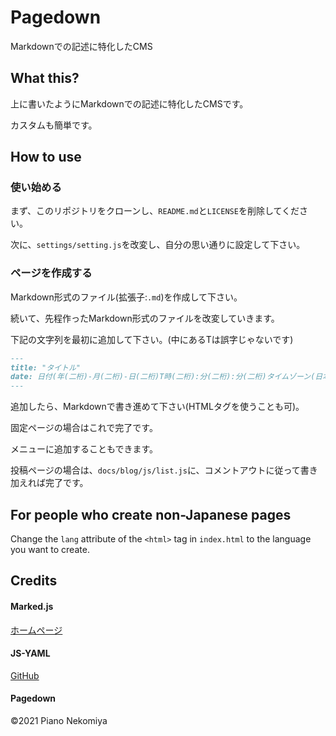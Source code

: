 # Pagedown
Markdownでの記述に特化したCMS

## What this?
上に書いたようにMarkdownでの記述に特化したCMSです。

カスタムも簡単です。

## How to use
### 使い始める
まず、このリポジトリをクローンし、`README.md`と`LICENSE`を削除してください。

次に、`settings/setting.js`を改変し、自分の思い通りに設定して下さい。

### ページを作成する
Markdown形式のファイル(拡張子:`.md`)を作成して下さい。

続いて、先程作ったMarkdown形式のファイルを改変していきます。

下記の文字列を最初に追加して下さい。(中にあるTは誤字じゃないです)
```markdown
---
title: "タイトル"
date: 日付(年(二桁)-月(二桁)-日(二桁)T時(二桁):分(二桁):分(二桁)タイムゾーン(日本だったら+09:00))
---
```

追加したら、Markdownで書き進めて下さい(HTMLタグを使うことも可)。

固定ページの場合はこれで完了です。

メニューに追加することもできます。

投稿ページの場合は、`docs/blog/js/list.js`に、コメントアウトに従って書き加えれば完了です。

## For people who create non-Japanese pages
Change the `lang` attribute of the `<html>` tag in `index.html` to the language you want to create.

## Credits
#### Marked.js
[ホームページ](https://marked.js.org/)

#### JS-YAML
[GitHub](https://github.com/nodeca/js-yaml)

#### Pagedown
&copy;2021 Piano Nekomiya
